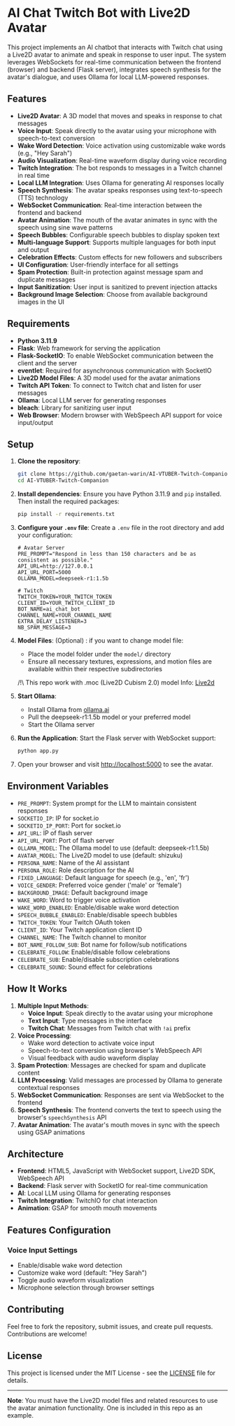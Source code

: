 # AI Chat Twitch Bot with Live2D Avatar

This project implements an AI chatbot that interacts with Twitch chat using a Live2D avatar to animate and speak in response to user input. The system leverages WebSockets for real-time communication between the frontend (browser) and backend (Flask server), integrates speech synthesis for the avatar's dialogue, and uses Ollama for local LLM-powered responses.

## Features

- **Live2D Avatar**: A 3D model that moves and speaks in response to chat messages
- **Voice Input**: Speak directly to the avatar using your microphone with speech-to-text conversion
- **Wake Word Detection**: Voice activation using customizable wake words (e.g., "Hey Sarah")
- **Audio Visualization**: Real-time waveform display during voice recording
- **Twitch Integration**: The bot responds to messages in a Twitch channel in real time
- **Local LLM Integration**: Uses Ollama for generating AI responses locally
- **Speech Synthesis**: The avatar speaks responses using text-to-speech (TTS) technology
- **WebSocket Communication**: Real-time interaction between the frontend and backend
- **Avatar Animation**: The mouth of the avatar animates in sync with the speech using sine wave patterns
- **Speech Bubbles**: Configurable speech bubbles to display spoken text
- **Multi-language Support**: Supports multiple languages for both input and output
- **Celebration Effects**: Custom effects for new followers and subscribers
- **UI Configuration**: User-friendly interface for all settings
- **Spam Protection**: Built-in protection against message spam and duplicate messages
- **Input Sanitization**: User input is sanitized to prevent injection attacks
- **Background Image Selection**: Choose from available background images in the UI

## Requirements

- **Python 3.11.9**
- **Flask**: Web framework for serving the application
- **Flask-SocketIO**: To enable WebSocket communication between the client and the server
- **eventlet**: Required for asynchronous communication with SocketIO
- **Live2D Model Files**: A 3D model used for the avatar animations
- **Twitch API Token**: To connect to Twitch chat and listen for user messages
- **Ollama**: Local LLM server for generating responses
- **bleach**: Library for sanitizing user input
- **Web Browser**: Modern browser with WebSpeech API support for voice input/output

## Setup

1. **Clone the repository**:
    ```bash
    git clone https://github.com/gaetan-warin/AI-VTUBER-Twitch-Companion.git
    cd AI-VTUBER-Twitch-Companion
    ```

2. **Install dependencies**:
    Ensure you have Python 3.11.9 and `pip` installed. Then install the required packages:
    ```bash
    pip install -r requirements.txt
    ```

3. **Configure your `.env` file**:
    Create a `.env` file in the root directory and add your configuration:
    ```env
    # Avatar Server
    PRE_PROMPT="Respond in less than 150 characters and be as consistent as possible."
    API_URL=http://127.0.0.1
    API_URL_PORT=5000
    OLLAMA_MODEL=deepseek-r1:1.5b

    # Twitch
    TWITCH_TOKEN=YOUR_TWITCH_TOKEN
    CLIENT_ID=YOUR_TWITCH_CLIENT_ID
    BOT_NAME=ai_chat_bot
    CHANNEL_NAME=YOUR_CHANNEL_NAME
    EXTRA_DELAY_LISTENER=3
    NB_SPAM_MESSAGE=3
    ```

4. **Model Files**:
    (Optional) : if you want to change model file:
    - Place the model folder under the `model/` directory
    - Ensure all necessary textures, expressions, and motion files are available within their respective subdirectories

    /!\ This repo work with .moc (Live2D Cubism 2.0) model
    Info: [Live2d](https://www.live2d.com/en/)

5. **Start Ollama**:
    - Install Ollama from [ollama.ai](https://ollama.ai)
    - Pull the deepseek-r1:1.5b model or your preferred model
    - Start the Ollama server

6. **Run the Application**:
    Start the Flask server with WebSocket support:
    ```bash
    python app.py
    ```

7. Open your browser and visit [http://localhost:5000](http://localhost:5000) to see the avatar.

## Environment Variables

- `PRE_PROMPT`: System prompt for the LLM to maintain consistent responses
- `SOCKETIO_IP`: IP for socket.io
- `SOCKETIO_IP_PORT`: Port for socket.io
- `API_URL`: IP of flash server
- `API_URL_PORT`: Port of flash server
- `OLLAMA_MODEL`: The Ollama model to use (default: deepseek-r1:1.5b)
- `AVATAR_MODEL`: The Live2D model to use (default: shizuku)
- `PERSONA_NAME`: Name of the AI assistant
- `PERSONA_ROLE`: Role description for the AI
- `FIXED_LANGUAGE`: Default language for speech (e.g., 'en', 'fr')
- `VOICE_GENDER`: Preferred voice gender ('male' or 'female')
- `BACKGROUND_IMAGE`: Default background image
- `WAKE_WORD`: Word to trigger voice activation
- `WAKE_WORD_ENABLED`: Enable/disable wake word detection
- `SPEECH_BUBBLE_ENABLED`: Enable/disable speech bubbles
- `TWITCH_TOKEN`: Your Twitch OAuth token
- `CLIENT_ID`: Your Twitch application client ID
- `CHANNEL_NAME`: The Twitch channel to monitor
- `BOT_NAME_FOLLOW_SUB`: Bot name for follow/sub notifications
- `CELEBRATE_FOLLOW`: Enable/disable follow celebrations
- `CELEBRATE_SUB`: Enable/disable subscription celebrations
- `CELEBRATE_SOUND`: Sound effect for celebrations

## How It Works

1. **Multiple Input Methods**:
   - **Voice Input**: Speak directly to the avatar using your microphone
   - **Text Input**: Type messages in the interface
   - **Twitch Chat**: Messages from Twitch chat with `!ai` prefix
2. **Voice Processing**:
   - Wake word detection to activate voice input
   - Speech-to-text conversion using browser's WebSpeech API
   - Visual feedback with audio waveform display
3. **Spam Protection**: Messages are checked for spam and duplicate content
4. **LLM Processing**: Valid messages are processed by Ollama to generate contextual responses
5. **WebSocket Communication**: Responses are sent via WebSocket to the frontend
6. **Speech Synthesis**: The frontend converts the text to speech using the browser's `speechSynthesis` API
7. **Avatar Animation**: The avatar's mouth moves in sync with the speech using GSAP animations

## Architecture

- **Frontend**: HTML5, JavaScript with WebSocket support, Live2D SDK, WebSpeech API
- **Backend**: Flask server with SocketIO for real-time communication
- **AI**: Local LLM using Ollama for generating responses
- **Twitch Integration**: TwitchIO for chat interaction
- **Animation**: GSAP for smooth mouth movements

## Features Configuration

### Voice Input Settings
- Enable/disable wake word detection
- Customize wake word (default: "Hey Sarah")
- Toggle audio waveform visualization
- Microphone selection through browser settings

## Contributing

Feel free to fork the repository, submit issues, and create pull requests. Contributions are welcome!

## License

This project is licensed under the MIT License - see the [LICENSE](LICENSE) file for details.

---

**Note**: You must have the Live2D model files and related resources to use the avatar animation functionality. One is included in this repo as an example.
